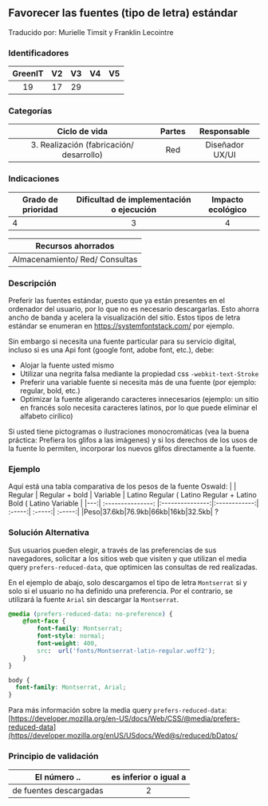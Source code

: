## Favorecer las fuentes (tipo de letra) estándar

Traducido por: Murielle Timsit y Franklin Lecointre

### Identificadores

| GreenIT | V2  | V3  | V4  | V5  |
| :-----: | :-: | :-: | :-: | :-: |
|   19    | 17  | 29  |     |     |

### Categorías

|              Ciclo de vida               | Partes |   Responsable   |
| :--------------------------------------: | :----: | :-------------: |
| 3. Realización (fabricación/ desarrollo) |  Red   | Diseñador UX/UI |

### Indicaciones

| Grado de prioridad | Dificultad de implementación o ejecución | Impacto ecológico |
| ------------------ | :--------------------------------------: | :---------------: |
| 4                  |                    3                     |         4         |

|       Recursos ahorrados       |
| :----------------------------: |
| Almacenamiento/ Red/ Consultas |

### Descripción

Preferir las fuentes estándar, puesto que ya están presentes en el ordenador del usuario, por lo que no es necesario descargarlas.
Esto ahorra ancho de banda y acelera la visualización del sitio. Estos tipos de letra estándar se enumeran en https://systemfontstack.com/ por ejemplo.

Sin embargo si necesita una fuente particular para su servicio digital, incluso si es una Api font (google font, adobe font, etc.), debe:

- Alojar la fuente usted mismo
- Utilizar una negrita falsa mediante la propiedad css `-webkit-text-Stroke`
- Preferir una variable fuente si necesita más de una fuente (por ejemplo: regular, bold, etc.)
- Optimizar la fuente aligerando caracteres innecesarios (ejemplo: un sitio en francés solo necesita caracteres latinos, por lo que puede eliminar el alfabeto cirílico)

Si usted tiene pictogramas o ilustraciones monocromáticas (vea la buena práctica: Prefiera los glifos a las imágenes) y si los derechos de los usos de la fuente lo permiten, incorporar los nuevos glifos directamente a la fuente.

### Ejemplo

Aquí está una tabla comparativa de los pesos de la fuente Oswald:
| | Regular | Regular + bold | Variable | Latino Regular ( Latino Regular + Latino Bold ( Latino Variable |
|---:| :---------------: |:---------------:|:------------:| :-----:| :-----:| :-----:|
|Peso|37.6kb|76.9kb|66kb|16kb|32.5kb| ?

### Solución Alternativa

Sus usuarios pueden elegir, a través de las preferencias de sus navegadores, solicitar a los sitios web que visiten y que utilizan el media query `prefers-reduced-data`, que optimicen las consultas de red realizadas.

En el ejemplo de abajo, solo descargamos el tipo de letra `Montserrat` si y solo si el usuario no ha definido una preferencia. Por el contrario, se utilizará la fuente `Arial` sin descargar la `Montserrat`.

```css
@media (prefers-reduced-data: no-preference) {
	@font-face {
    	font-family: Montserrat;
    	font-style: normal;
    	font-weight: 400,
    	src:  url('fonts/Montserrat-latin-regular.woff2');
	}
}

body {
  font-family: Montserrat, Arial;
}
```

Para más información sobre la media query `prefers-reduced-data`: [https://developer.mozilla.org/en-US/docs/Web/CSS/@media/prefers-reduced-data](https//developer.mozilla.org/enUS/USdocs/Wed@s/reduced/bDatos/

### Principio de validación

| El número ..           | es inferior o igual a |
| ---------------------- | :-------------------: |
| de fuentes descargadas |           2           |
